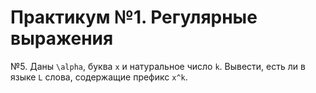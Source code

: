 # Практикум №1. Регулярные выражения

№5. Даны `\alpha`, буква `x` и натуральное число `k`. Вывести, есть ли в языке `L` слова, содержащие префикс `x^k`.
